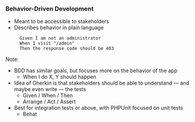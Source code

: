 ### Behavior-Driven Development

* <!-- .element: class="fragment" --> Meant to be accessible to stakeholders
* <!-- .element: class="fragment" --> Describes behavior in plain language
        Given I am not an administrator
        When I visit "/admin"
        Then the response code should be 403

Note:

* BDD has similar goals, but focuses more on the behavior of the app
    - When I do X, Y should happen
* Idea of Gherkin is that stakeholders should be able to understand — and maybe even write — the tests
    - Given / When / Then
    - Arrange / Act / Assert
* Best for integration tests or above, with PHPUnit focused on unit tests
    - Behat
